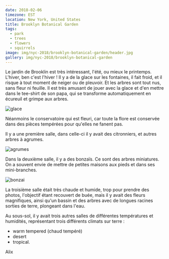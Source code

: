 ```yaml
---
date: 2018-02-06
timezone: EST
location: New York, United States
title: Brooklyn Botanical Garden
tags:
  - park
  - trees
  - flowers
  - squirrels
image: img/nyc-2018/brooklyn-botanical-garden/header.jpg
gallery: img/nyc-2018/brooklyn-botanical-garden
---
```


Le jardin de Brooklin est très intéressant, l'été, ou mieux le printemps. L'hiver, ben c'est l'hiver ! Il y a de la glace sur les fontaines, il fait froid, et il risque à tout moment de neiger ou de pleuvoir. Et les arbres sont tout nus, sans fleur ni feuille. Il est très amusant de jouer avec la glace et d'en mettre dans le tee-shirt de son papa, qui se transforme automatiquement en écureuil et grimpe aux arbres. 

![glace](img/nyc-2018/brooklyn-botanical-garden/glace.jpg)

Néanmoins le conservatoire qui est fleuri, car toute la flore est conservée dans des pièces tempérées pour qu'elles ne fanent pas.


Il y a une première salle, dans celle-ci il y avait des citronniers, et autres arbres à agrumes.

![agrumes](img/nyc-2018/brooklyn-botanical-garden/agrumes.jpg)

Dans la deuxième salle, il y a des bonzaïs. Ce sont des arbres miniatures. On a souvent envie de mettre de petites maisons aux pieds et dans ses mini-branches.

![bonzai](img/nyc-2018/brooklyn-botanical-garden/bonzai.jpg)

La troisième salle était très chaude et humide, trop pour prendre des photos, l'objectif étant recouvert de buée, mais il y avait des fleurs magnifiques, ainsi qu'un bassin et des arbres avec de longues racines sorties de terre, plongeant dans l'eau.

Au sous-sol, il y avait trois autres salles de différentes températures et humidités, représentant trois différents climats sur terre : 
 - warm tempered (chaud tempéré)
 - desert
 - tropical.

Alix

